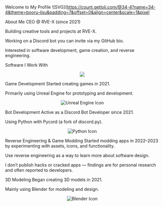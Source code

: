 Welcome to My Profile
![SVG](https://count.getloli.com/@34-4?name=34-4&theme=booru-lisu&padding=7&offset=0&align=center&scale=1&pixel

About Me
CEO @ RVE-X (since 2021)

Building creative tools and projects at RVE-X.

Working on a Discord bot you can invite via my GitHub bio.

Interested in software development, game creation, and reverse engineering.

Software I Work With
<p align="center"> <img src="https://skillicons.dev/icons?i=blender,figma,vscode,unreal,py" /> </p>
Game Development
Started creating games in 2021.

Primarily using Unreal Engine for prototyping and development.

<p align="center"> <img src="https://skillicons.dev/icons?i=unreal" alt="Unreal Engine Icon" /> </p>
Bot Development
Active as a Discord Bot Developer since 2021.

Using Python with Pycord (a fork of discord.py).

<p align="center"> <img src="https://skillicons.dev/icons?i=python" alt="Python Icon" /> </p>
Reverse Engineering & Game Modding
Started modding apps in 2022–2023 by experimenting with assets, icons, and functionality.

Use reverse engineering as a way to learn more about software design.

I don’t publish hacks or cracked apps — findings are for personal research and often reported to developers.

3D Modeling
Began creating 3D models in 2021.

Mainly using Blender for modeling and design.

<p align="center"> <img src="https://skillicons.dev/icons?i=blender" alt="Blender Icon" /> </p>

